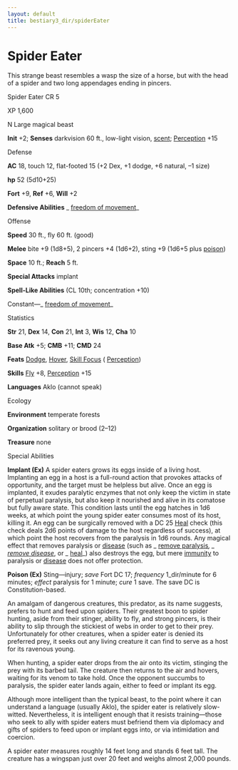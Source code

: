 ```yaml
---
layout: default
title: bestiary3_dir/spiderEater
---
```

# Spider Eater

This strange beast resembles a wasp the size of a horse, but with the head of a spider and two long appendages ending in pincers.

Spider Eater CR 5

XP 1,600

N Large magical beast

**Init** +2; **Senses** darkvision 60 ft., low-light vision, [scent](../monsters_dir/universalMonsterRules#_scent); [Perception](../skills_dir/perception#_perception) +15

Defense

**AC** 18, touch 12, flat-footed 15 (+2 Dex, +1 dodge, +6 natural, –1 size)

**hp** 52 (5d10+25)

**Fort** +9, **Ref** +6, **Will** +2

**Defensive Abilities** _ [freedom of movement](../spells_dir/freedomOfMovement#_freedom-of-movement)_

Offense

**Speed** 30 ft., fly 60 ft. (good)

**Melee** bite +9 (1d8+5), 2 pincers +4 (1d6+2), sting +9 (1d6+5 plus [poison](../monsters_dir/universalMonsterRules#_poison-(ex-or-su)))

**Space** 10 ft.; **Reach** 5 ft.

**Special Attacks** implant

**Spell-Like Abilities** (CL 10th; concentration +10)

Constant—_ [freedom of movement](../spells_dir/freedomOfMovement#_freedom-of-movement)_

Statistics

**Str** 21, **Dex** 14, **Con** 21, **Int** 3, **Wis** 12, **Cha** 10

**Base Atk** +5; **CMB** +11; **CMD** 24

**Feats** [Dodge](../feats#_dodge), [Hover](../monsters_dir/monsterFeats#_hover), [Skill Focus](../feats#_skill-focus) ( [Perception](../skills_dir/perception#_perception))

**Skills** [Fly](../skills_dir/fly#_fly) +8, [Perception](../skills_dir/perception#_perception) +15

**Languages** Aklo (cannot speak)

Ecology

**Environment** temperate forests

**Organization** solitary or brood (2–12)

**Treasure** none

Special Abilities

**Implant (Ex)** A spider eaters grows its eggs inside of a living host. Implanting an egg in a host is a full-round action that provokes attacks of opportunity, and the target must be helpless but alive. Once an egg is implanted, it exudes paralytic enzymes that not only keep the victim in state of perpetual paralysis, but also keep it nourished and alive in its comatose but fully aware state. This condition lasts until the egg hatches in 1d6 weeks, at which point the young spider eater consumes most of its host, killing it. An egg can be surgically removed with a DC 25 [Heal](../skills_dir/heal#_heal) check (this check deals 2d6 points of damage to the host regardless of success), at which point the host recovers from the paralysis in 1d6 rounds. Any magical effect that removes paralysis or [disease](../monsters_dir/universalMonsterRules#_disease-(ex-or-su)) (such as _ [remove paralysis](../spells_dir/removeParalysis#_remove-paralysis)_, _ [remove disease](../spells_dir/removeDisease#_remove-disease)_, or _ [heal](../spells_dir/heal#_heal)_) also destroys the egg, but mere [immunity](../monsters_dir/universalMonsterRules#_immunity-(ex-or-su)) to paralysis or [disease](../monsters_dir/universalMonsterRules#_disease-(ex-or-su)) does not offer protection.

**Poison (Ex)** Sting—injury; _save_ Fort DC 17; _frequency_ 1_dir/minute for 6 minutes; _effect_ paralysis for 1 minute; _cure_ 1 save. The save DC is Constitution-based.

An amalgam of dangerous creatures, this predator, as its name suggests, prefers to hunt and feed upon spiders. Their greatest boon to spider hunting, aside from their stinger, ability to fly, and strong pincers, is their ability to slip through the stickiest of webs in order to get to their prey. Unfortunately for other creatures, when a spider eater is denied its preferred prey, it seeks out any living creature it can find to serve as a host for its ravenous young.

When hunting, a spider eater drops from the air onto its victim, stinging the prey with its barbed tail. The creature then returns to the air and hovers, waiting for its venom to take hold. Once the opponent succumbs to paralysis, the spider eater lands again, either to feed or implant its egg.

Although more intelligent than the typical beast, to the point where it can understand a language (usually Aklo), the spider eater is relatively slow-witted. Nevertheless, it is intelligent enough that it resists training—those who seek to ally with spider eaters must befriend them via diplomacy and gifts of spiders to feed upon or implant eggs into, or via intimidation and coercion.

A spider eater measures roughly 14 feet long and stands 6 feet tall. The creature has a wingspan just over 20 feet and weighs almost 2,000 pounds.

